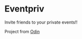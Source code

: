 # Eventpriv

Invite friends to your private events!!

Project from [Odin](https://www.theodinproject.com/courses/ruby-on-rails/lessons/associations)

